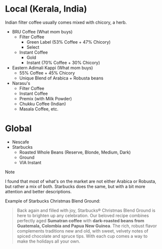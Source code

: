 # Local (Kerala, India)
Indian filter coffee usually comes mixed with chicory, a herb.

- BRU Coffee (What mom buys)
	- Filter Coffee
		- Green Label (53% Coffee + 47% Chicory)
		- Select
	- Instant Coffee
		- Gold 
		- Instant (70% Coffee + 30% Chicory)
- Eastern Adimali Kappi (What mom buys)
	- 55% Coffee + 45% Chicory
	- Unique Blend of Arabica + Robusta beans
- Narasu's
	- Filter Coffee
	- Instant Coffee
	- Premix (with Milk Powder)
	- Chukku Coffee (Indian)
	- Masala Coffee, etc.
# Global
- Nescafe
- Starbucks
	- Roasted Whole Beans (Reserve, Blonde, Medium, Dark)
	- Ground
	- VIA Instant

> [!NOTE]
> I found that most of what's on the market are not either Arabica or Robusta, but rather a mix of both. Starbucks does the same, but with a bit more attention and better descriptions.
> 
> Example of Starbucks Christmas Blend Ground:
> > Back again and filled with joy, Starbucks® Christmas Blend Ground is here to brighten up any celebration. Our beloved recipe combines perfectly aged **Sumatran coffee** with **dark-roasted beans from Guatemala, Colombia and Papua New Guinea**. The rich, robust flavor complements traditions new and old, with sweet, velvety notes of spiced chocolate and spruce tips. With each cup comes a way to make the holidays all your own.